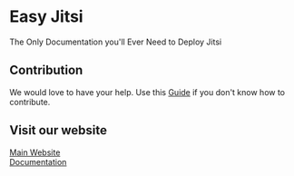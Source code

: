 # Easy Jitsi
The Only Documentation you'll Ever Need to Deploy Jitsi

## Contribution
We would love to have your help. Use this [Guide](CONTRIBUTION.md) if you don't know how to contribute.

## Visit our website 

[Main Website](https://easyjitsi.com/) </br>
[Documentation](https://docs.easyjitsi.com/)
